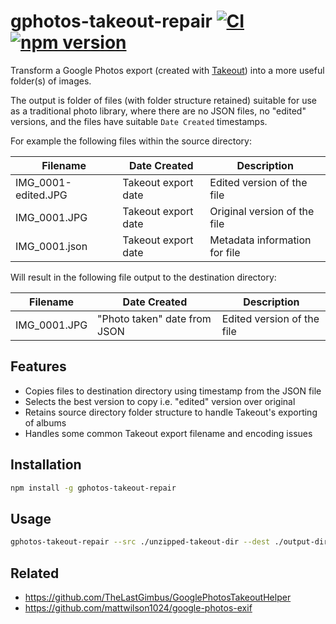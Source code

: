 # gphotos-takeout-repair [![CI](https://github.com/AlecRust/gphotos-takeout-repair/actions/workflows/ci.yml/badge.svg)](https://github.com/AlecRust/gphotos-takeout-repair/actions/workflows/ci.yml) [![npm version](https://badge.fury.io/js/gphotos-takeout-repair.svg)](https://badge.fury.io/js/gphotos-takeout-repair)

Transform a Google Photos export (created with [Takeout](https://takeout.google.com/)) into a more useful folder(s) of images.

The output is folder of files (with folder structure retained) suitable for use as a traditional photo library, where there are no JSON files, no "edited" versions, and the files have suitable `Date Created` timestamps.

For example the following files within the source directory:

| Filename            | Date Created        | Description                   |
| ------------------- | ------------------- | ----------------------------- |
| IMG_0001-edited.JPG | Takeout export date | Edited version of the file    |
| IMG_0001.JPG        | Takeout export date | Original version of the file  |
| IMG_0001.json       | Takeout export date | Metadata information for file |

Will result in the following file output to the destination directory:

| Filename     | Date Created                 | Description                |
| ------------ | ---------------------------- | -------------------------- |
| IMG_0001.JPG | "Photo taken" date from JSON | Edited version of the file |

## Features

- Copies files to destination directory using timestamp from the JSON file
- Selects the best version to copy i.e. "edited" version over original
- Retains source directory folder structure to handle Takeout's exporting of albums
- Handles some common Takeout export filename and encoding issues

## Installation

```sh
npm install -g gphotos-takeout-repair
```

## Usage

```sh
gphotos-takeout-repair --src ./unzipped-takeout-dir --dest ./output-dir
```

## Related

- https://github.com/TheLastGimbus/GooglePhotosTakeoutHelper
- https://github.com/mattwilson1024/google-photos-exif
